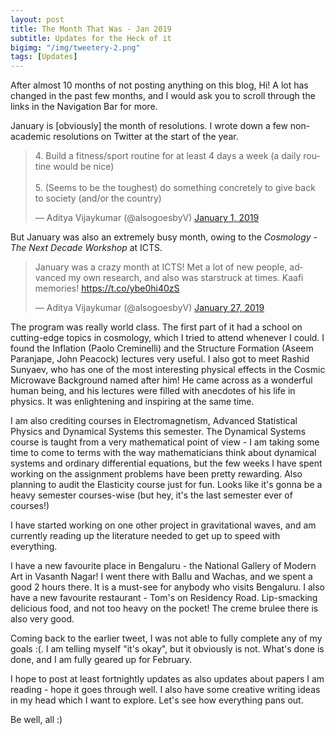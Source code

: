 ```yaml
---
layout: post
title: The Month That Was - Jan 2019
subtitle: Updates for the Heck of it
bigimg: "/img/tweetery-2.png"
tags: [Updates]
---
```

After almost 10 months of not posting anything on this blog, Hi! A lot has changed in the past few months, and I would ask you to scroll through the links in the Navigation Bar for more.

January is [obviously] the month of resolutions. I wrote down a few non-academic resolutions on Twitter at the start of the year.

<blockquote class="twitter-tweet" data-lang="en"><p lang="en" dir="ltr">4. Build a fitness/sport routine for at least 4 days a week (a daily routine would be nice)<br><br>5. (Seems to be the toughest) do something concretely to give back to society (and/or the country)</p>&mdash; Aditya Vijaykumar (@alsogoesbyV) <a href="https://twitter.com/alsogoesbyV/status/1080023703704940544?ref_src=twsrc%5Etfw">January 1, 2019</a></blockquote>
<script async src="https://platform.twitter.com/widgets.js" charset="utf-8"></script>

But January was also an extremely busy month, owing to the _Cosmology - The Next Decade Workshop_ at ICTS.

<blockquote class="twitter-tweet" data-lang="en"><p lang="en" dir="ltr">January was a crazy month at ICTS! Met a lot of new people, advanced my own research, and also was starstruck at times. Kaafi memories! <a href="https://t.co/ybe0hi40zS">https://t.co/ybe0hi40zS</a></p>&mdash; Aditya Vijaykumar (@alsogoesbyV) <a href="https://twitter.com/alsogoesbyV/status/1089401942797893632?ref_src=twsrc%5Etfw">January 27, 2019</a></blockquote>
<script async src="https://platform.twitter.com/widgets.js" charset="utf-8"></script>
The program was really world class. The first part of it had a school on cutting-edge topics in cosmology, which I tried to attend whenever I could. I found the Inflation (Paolo Creminelli) and the Structure Formation (Aseem Paranjape, John Peacock) lectures very useful. I also got to meet Rashid Sunyaev, who has one of the most interesting physical effects in the Cosmic Microwave Background named after him! He came across as a wonderful human being, and his lectures were filled with anecdotes of his life in physics. It was enlightening and inspiring at the same time.

I am also crediting courses in Electromagnetism, Advanced Statistical Physics and Dynamical Systems this semester. The Dynamical Systems course is taught from a very mathematical point of view - I am taking some time to come to terms with the way mathematicians think about dynamical systems and ordinary differential equations, but the few weeks I have spent working on the assignment problems have been pretty rewarding. Also planning to audit the Elasticity course just for fun. Looks like it's gonna be a heavy semester courses-wise (but hey, it's the last semester ever of courses!)

I have started working on one other project in gravitational waves, and am currently reading up the literature needed to get up to speed with everything.

I have a new favourite place in Bengaluru - the National Gallery of Modern Art in Vasanth Nagar! I went there with Ballu and Wachas, and we spent a good 2 hours there. It is a must-see for anybody who visits Bengaluru. I also have a new favourite restaurant - Tom's on Residency Road. Lip-smacking delicious food, and not too heavy on the pocket! The creme brulee there is also very good. 

Coming back to the earlier tweet, I was not able to fully complete any of my goals :(. I am telling myself "it's okay", but it obviously is not. What's done is done, and I am fully geared up for February.

I hope to post at least fortnightly updates as also updates about papers I am reading - hope it goes through well. I also have some creative writing ideas in my head which I want to explore. Let's see how everything pans out. 

Be well, all :)
